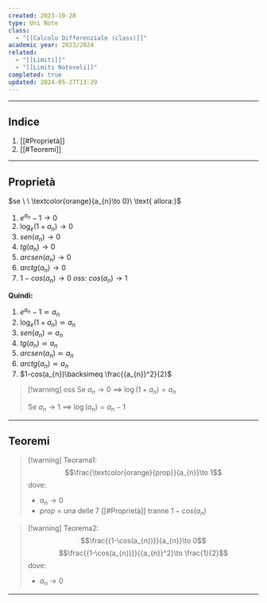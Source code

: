 ```yaml
---
created: 2023-10-28
type: Uni Note
class:
  - "[[Calcolo Differenziale (class)]]"
academic year: 2023/2024
related:
  - "[[Limiti]]"
  - "[[Limiti Notevoli]]"
completed: true
updated: 2024-05-27T13:29
---
```

---
## Indice
1. [[#Proprietà]]
2. [[#Teoremi]]

---
## Proprietà
$se \ \ \textcolor{orange}{a_{n}\to 0}\ \text{ allora:}$

1. $e^{a_{n}}-1\to 0$
2. $\log_{e}(1+a_{n})\to 0$ 
3. $sen(a_{n})\to 0$
4. $tg(a_{n})\to 0$
5. $arcsen(a_{n})\to 0$
6. $arctg(a_{n})\to 0$
7. $1-cos(a_{n})\to 0$    *oss:* $cos(a_{n})\to 1$

**Quindi:**
1. $e^{a_{n}}-1 \backsimeq a_{n}$
2. $\log_{e}(1+a_{n})\backsimeq a_{n}$ 
3. $sen(a_{n}) \backsimeq a_{n}$
4. $tg(a_{n})\backsimeq a_{n}$
5. $arcsen(a_{n})\backsimeq a_{n}$
6. $arctg(a_{n})\backsimeq a_{n}$
7. $1-cos(a_{n})\backsimeq \frac{{a_{n}}^2}{2}$ 

>[!warning] oss
>Se $a_{ n }\to 0$  $\implies$ $\log(1+a_{ n }) = a_{ n }$
>
>Se $a_{ n } \to 1$ $\implies$ $\log(a_{ n }) = a_{ n }-1$

---
## Teoremi

>[!warning] Teorama1:
>$$\frac{\textcolor{orange}{prop}}{a_{n}}\to 1$$
>dove: 
>	- $a_{n}\to 0$
>	- *prop* = una delle 7 [[#Proprietà]] tranne $1-cos(a_{n})$

>[!warning] Teorema2:
>$$\frac{{1-\cos(a_{n})}}{a_{n}}\to 0$$
>$$\frac{{1-\cos(a_{n})}}{{a_{n}}^2}\to \frac{1}{2}$$
>dove: 
>	- $a_{n}\to 0$

---

